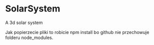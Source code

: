 # SolarSystem
A 3d solar system 

Jak popierzecie pliki to robicie npm install bo github nie przechowuje folderu node_modules.
